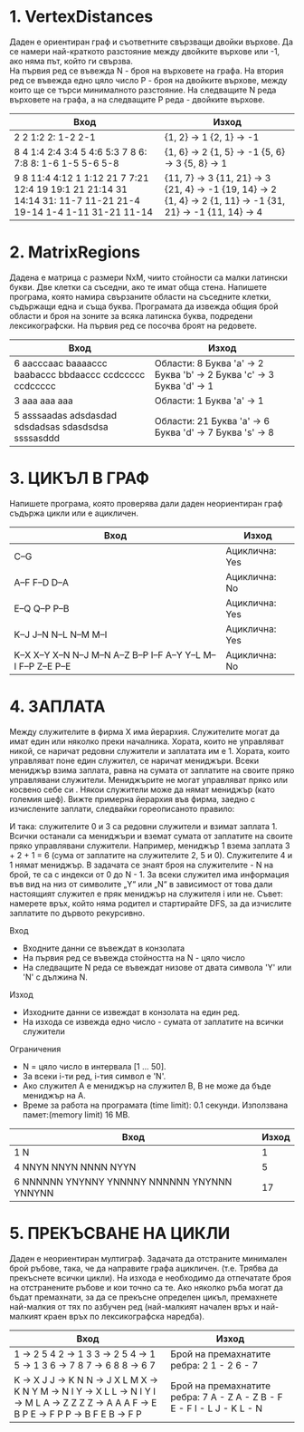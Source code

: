 ﻿# 1. VertexDistances
Даден е ориентиран граф и съответните свързващи двойки върхове. Да се намери най-краткото разстояние между двойките върхове или  -1, ако няма път, който ги свързва.  
На първия ред се въвежда N - броя на върховете на графа. 
На втория ред се въвежда едно цяло число P - броя на двойките върхове, между които ще се търси минималното разстояние. На следващите N реда върховете на графа, а на следващите P реда - двойките върхове.

| Вход | Изход |
|-|-|
| 2     2     1:2     2:     1-2     2-1 | {1,   2} -> 1     {2,   1} -> -1 |
| 8     4     1:4     2:4     3:4   5     4:6     5:3   7 8     6:     7:8     8:     1-6     1-5     5-6     5-8 |     {1,   6} -> 2     {1,   5} -> -1     {5,   6} -> 3     {5,   8} -> 1 |
| 9     8     11:4     4:12   1     1:12   21 7     7:21     12:4   19     19:1   21     21:14   31     14:14     31:     11-7     11-21     21-4     19-14     1-4     1-11     31-21     11-14 | {11,   7} -> 3     {11,   21} -> 3     {21,   4} -> -1     {19,   14} -> 2     {1,   4} -> 2     {1,   11} -> -1     {31,   21} -> -1     {11,   14} -> 4 |

# 2. MatrixRegions
Дадена е матрица с размери NxM, чиито стойности са малки латински букви. Две клетки са съседни, ако те имат обща стена. Напишете програма, която намира свързаните области на съседните клетки, съдържащи една и съща буква. Програмата да извежда общия брой области и броя на зоните за всяка латинска буква, подредени лексикографски.
На първия ред се посочва броят на редовете.

| Вход | Изход |
|-|-|
| 6     aacccaac     baaaaccc     baabaccc     bbdaaccc     ccdccccc     ccdccccc | Области: 8     Буква 'a' -> 2     Буква 'b' -> 2     Буква 'c' -> 3     Буква 'd' -> 1 |
| 3     aaa     aaa     aaa | Области: 1     Буква 'a' -> 1 |
| 5     asssaadas     adsdasdad     sdsdadsas     sdasdsdsa     ssssasddd | Области: 21     Буква 'a' -> 6      Буква 'd' -> 7     Буква 's' -> 8 |

# 3. ЦИКЪЛ В ГРАФ
Напишете програма, която проверява дали даден неориентиран граф съдържа цикли или е ацикличен.

| Вход | Изход |
|-|-|
| C–G | Ациклична: Yes |
| A–F     F–D     D–A | Ациклична: No |
| E–Q     Q–P     P–B | Ациклична: Yes |
| K–J     J–N     N–L     N–M     M–I | Ациклична: Yes |
| K–X     X–Y     X–N     N–J     M–N     A–Z     B–P     I–F     A–Y     Y–L     M–I     F–P     Z–E     P–E | Ациклична: No |

# 4. ЗАПЛАТА
Между служителите в фирма Х има йерархия. Служителите могат да имат един или няколко преки началника. Хората, които не управляват никой, се наричат редовни служители и заплатата им е 1. Хората, които управляват поне един служител, се наричат мениджъри. Всеки мениджър взима заплата, равна на сумата от заплатите на своите пряко управлявани служители. Мениджърите не могат управляват пряко или косвено себе си . Някои служители може да нямат мениджър (като големия шеф). Вижте примерна йерархия във фирма, заедно с изчислените заплати, следвайки гореописаното правило:
 
И така: служителите 0 и 3 са редовни служители и взимат заплата 1. Всички останали са мениджъри и вземат сумата от заплатите на своите пряко управлявани служители. Например, мениджър 1 взема заплата 3 + 2 + 1 = 6 (сума от заплатите на служителите 2, 5 и 0). Служителите 4 и 1 нямат мениджър.
В задачата се знаят броя на служителите -  N на брой, те са с индекси от 0 до N - 1. За всеки служител има информация във вид на низ от символите „Y“ или „N“ в зависимост от това дали настоящият служител е пряк мениджър на служителя i или не.
Съвет: намерете връх, който няма родител и стартирайте DFS, за да изчислите заплатите по дървото рекурсивно.

Вход
- Входните данни се въвеждат в конзолата
- На първия ред се въвежда стойността на N - цяло число
- На следващите N реда се въвеждат низове от двата символа 'Y' или 'N' с дължина N.

Изход
- Изходните данни се извеждат в конзолата на един ред.
- На изхода се извежда едно число - сумата от заплатите на всички служители 

Ограничения
- N = цяло число в интервала  [1 ... 50].
- За всеки i-ти ред,  i-тия символ е 'N'.
- Ако служител А е мениджър на служител В, В не може да бъде мениджър на А.
- Време за работа на програмата (time limit): 0.1 секунди. Използвана памет:(memory limit)  16 MB.

| Вход | Изход |
|-|-|
| 1 N | 1 |
| 4 NNYN NNYN NNNN NYYN | 5 |
| 6 NNNNNN YNYNNY YNNNNY NNNNNN YNYNNN YNNYNN | 17 |	 

# 5. ПРЕКЪСВАНЕ НА ЦИКЛИ
Даден е неориентиран мултиграф. Задачата да отстраните минимален брой ръбове, така, че да направите графа ацикличен.  (т.е. Трябва да прекъснете всички цикли). На изхода е необходимо да  отпечатате броя на отстранените ръбове и кои точно са те. Ако няколко ръба могат да бъдат премахнати, за да се прекъсне определен цикъл, премахнете най-малкия от тях по азбучен ред (най-малкият начален връх  и най-малкият краен връх по лексикографска наредба).

| Вход | Изход |
|-|-|
| 1 -> 2 5 4     2 -> 1 3     3 -> 2 5     4 -> 1     5 -> 1 3     6 -> 7 8     7 -> 6 8     8 -> 6 7    |     Брой   на премахнатите ребра: 2     1 -   2     6 -   7 |
| K -> X J     J -> K N     N -> J X L M     X -> K N Y     M -> N I     Y -> X L     L -> N I Y     I -> M L     A -> Z Z Z     Z -> A A A     F -> E B P     E -> F P     P -> B F E     B -> F P | Брой на премахнатите ребра: 7     A -   Z     A -   Z     B -   F     E -   F     I -   L     J -   K     L -   N |

